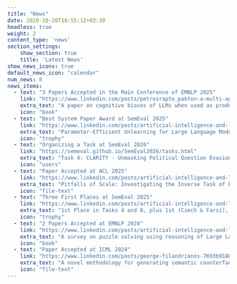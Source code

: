 ```yaml
---
title: "News"
date: 2020-10-20T18:55:12+03:30
headless: true
weight: 2
content_type: 'news'
section_settings:
    show_section: true
    title: 'Latest News'
show_news_icons: true
default_news_icon: "calendar"
num_news: 8
news_items:
  - text: "3 Papers Accepted in the Main Conference of EMNLP 2025"
    link: "https://www.linkedin.com/posts/petrosrapto_pakton-a-multi-agent-framework-for-question-activity-7364248708416204801-H1o3?utm_source=share&utm_medium=member_desktop&rcm=ACoAACwyoAEBw7XWaHCV5v8whUMipkAcDHi1jIw"
    extra_text: "A paper on cognitive biases of LLMs when used as product recommenders, a state-of-the-art RAG mechanism on legal documents, and a paper revealing gender biases in MT systems"
    icon: "book"
  - text: "Best System Paper Award at SemEval 2025"
    link: "https://www.linkedin.com/posts/artificial-intelligence-and-learning-systems-laboratory_semeval2025-acl2025-nlp-activity-7356727174000795648-5UeO?utm_source=share&utm_medium=member_desktop&rcm=ACoAACwyoAEBw7XWaHCV5v8whUMipkAcDHi1jIw"
    extra_text: "Parameter-Efficient Unlearning for Large Language Models using Data Chunking"
    icon: "trophy"
  - text: "Organizing a Task at SemEval 2026"
    link: "https://semeval.github.io/SemEval2026/tasks.html"
    extra_text: "Task 4: CLARITY - Unmasking Political Question Evasions"
    icon: "users"
  - text: "Paper Accepted at ACL 2025"
    link: "https://www.linkedin.com/posts/artificial-intelligence-and-learning-systems-laboratory_pitfalls-of-scale-investigating-the-inverse-activity-7297968719882776576-5zNZ?utm_source=share&utm_medium=member_desktop&rcm=ACoAACwyoAEBw7XWaHCV5v8whUMipkAcDHi1jIw"
    extra_text: "Pitfalls of Scale: Investigating the Inverse Task of Redefinition in Large Language Models"
    icon: "file-text"
  - text: "Three First Places at SemEval 2025"
    link: "https://www.linkedin.com/posts/artificial-intelligence-and-learning-systems-laboratory_semeval-llms-prompting-activity-7295037339964219392-eiQQ?utm_source=share&utm_medium=member_desktop&rcm=ACoAACwyoAEBw7XWaHCV5v8whUMipkAcDHi1jIw"
    extra_text: "1st Place in Tasks 4 and 8, plus 1st (Czech & Farsi), 2nd (Italian), Top 15% (other languages) in Task 3 (Mu-SHROOM)"
    icon: "trophy"
  - text: "2 Papers Accepted at EMNLP 2024"
    link: "https://www.linkedin.com/posts/artificial-intelligence-and-learning-systems-laboratory_emnlp2024-blackboxnlp-nlp-activity-7243880530365038592-K7SK?utm_source=share&utm_medium=member_desktop&rcm=ACoAACwyoAEBw7XWaHCV5v8whUMipkAcDHi1jIw"
    extra_text: "A survey on puzzle solving using reasoning of Large Language Models and a paper on response clarity classification"
    icon: "book"
  - text: "Paper Accepted at ICML 2024"
    link: "https://www.linkedin.com/posts/george-filandrianos-7693b9188_icml2024-xai-counterfactuals-activity-7221901706056351745-FBtN?utm_source=share&utm_medium=member_desktop&rcm=ACoAACwyoAEBw7XWaHCV5v8whUMipkAcDHi1jIw"
    extra_text: "A novel methodology for generating semantic counterfactuals using graphs"
    icon: "file-text"
---  
```

